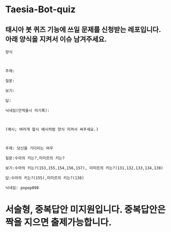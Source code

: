 # Taesia-Bot-quiz

## 태시아 봇 퀴즈 기능에 쓰일 문제를 신청받는 레포입니다. 아래 양식을 지켜서 이슈 남겨주세요.

```
양식

​

주제:

질문:

보기:

답:

닉네임(안적을시 미기록):

​

(예시; 여러개 할시 예시처럼 양식 지켜서 써주세요.)

​

주제: 당신을 기다리는 여우

질문:수아의 키는?,미미르의 키는?

보기:수아의 키는?(153,155,154,156,157), 미미르의 키는?(131,132,133,134,138)

답:수아의 키는?(155),미미르의 키는?(138)

닉네임: popop098
```

# 서술형, 중복답안 미지원입니다. 중복답안은 짝을 지으면 출제가능합니다.

